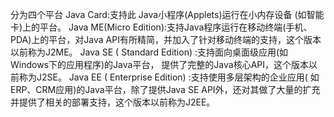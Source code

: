 分为四个平台
Java Card:支持此 Java小程序(Applets)运行在小内存设备 (如智能卡)上的平台。
Java ME(Micro Edition):支持Java程序运行在移动终端(手机、PDA)上的平台，对Java API有所精简，并加入了针对移动终端的支持，这个版本以前称为J2ME。
Java SE ( Standard Edition) :支持面向桌面级应用(如Windows下的应用程序)的Java平台，  提供了完整的Java核心API，这个版本以前称为J2SE。
Java EE ( Enterprise Edition) :支持使用多层架构的企业应用( 如ERP、CRM应用)的Java平台，除了提供Java SE API外，还对其做了大量的扩充并提供了相关的部署支持，这个版本以前称为J2EE。

